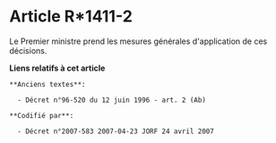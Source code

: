 # Article R*1411-2

Le Premier ministre prend les mesures générales d'application de ces décisions.

**Liens relatifs à cet article**

	**Anciens textes**:

	  - Décret n°96-520 du 12 juin 1996 - art. 2 (Ab)

	**Codifié par**:

	  - Décret n°2007-583 2007-04-23 JORF 24 avril 2007
